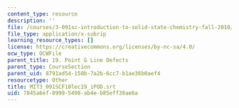 ```yaml
---
content_type: resource
description: ''
file: /courses/3-091sc-introduction-to-solid-state-chemistry-fall-2010/7845a6ef89995498ab4eb85eff38ae6a_MIT3_091SCF10lec19_iPOD.vtt
file_type: application/x-subrip
learning_resource_types: []
license: https://creativecommons.org/licenses/by-nc-sa/4.0/
ocw_type: OCWFile
parent_title: 19. Point & Line Defects
parent_type: CourseSection
parent_uid: 8791ad54-150b-7a2b-6cc7-b1ae36b0aef4
resourcetype: Other
title: MIT3_091SCF10lec19_iPOD.srt
uid: 7845a6ef-8999-5498-ab4e-b85eff38ae6a
---
```

